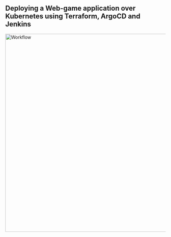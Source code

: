 ## Deploying a Web-game application over Kubernetes using Terraform, ArgoCD and Jenkins


<img width="623" alt="Workflow" src="https://user-images.githubusercontent.com/97302447/230928505-ea91d995-824b-4fe0-aec6-45a4d54a6a79.png">
